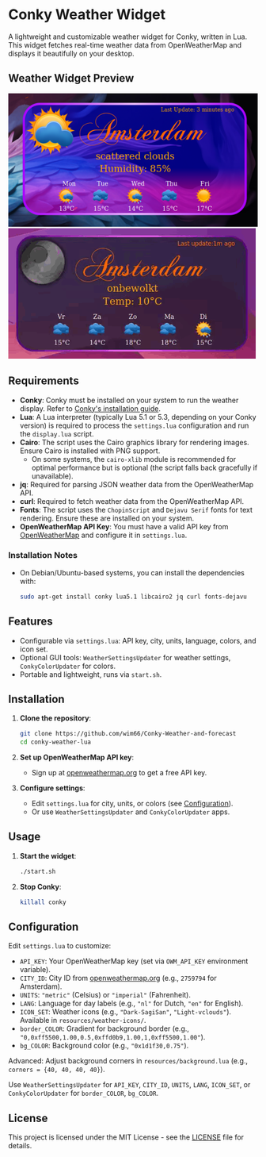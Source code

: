 # Conky Weather Widget

A lightweight and customizable weather widget for Conky, written in Lua. This widget fetches real-time weather data from OpenWeatherMap and displays it beautifully on your desktop.

## Weather Widget Preview

![Sample conky-preview](preview.png) ![Sample conky-preview](preview.gif)

## Requirements

- **Conky**: Conky must be installed on your system to run the weather display. Refer to [Conky's installation guide](https://github.com/brndnmtthws/conky).
- **Lua**: A Lua interpreter (typically Lua 5.1 or 5.3, depending on your Conky version) is required to process the `settings.lua` configuration and run the `display.lua` script.
- **Cairo**: The script uses the Cairo graphics library for rendering images. Ensure Cairo is installed with PNG support.
  - On some systems, the `cairo-xlib` module is recommended for optimal performance but is optional (the script falls back gracefully if unavailable).
- **jq**: Required for parsing JSON weather data from the OpenWeatherMap API.
- **curl**: Required to fetch weather data from the OpenWeatherMap API.
- **Fonts**: The script uses the `ChopinScript` and `Dejavu Serif` fonts for text rendering. Ensure these are installed on your system.
- **OpenWeatherMap API Key**: You must have a valid API key from [OpenWeatherMap](https://openweathermap.org/) and configure it in `settings.lua`.

### Installation Notes

- On Debian/Ubuntu-based systems, you can install the dependencies with:
  ```bash
  sudo apt-get install conky lua5.1 libcairo2 jq curl fonts-dejavu
  ```
## Features

- Configurable via `settings.lua`: API key, city, units, language, colors, and icon set.
- Optional GUI tools: `WeatherSettingsUpdater` for weather settings, `ConkyColorUpdater` for colors.
- Portable and lightweight, runs via `start.sh`.

## Installation

1. **Clone the repository**:
   ```bash
   git clone https://github.com/wim66/Conky-Weather-and-forecast
   cd conky-weather-lua
   ```

2. **Set up OpenWeatherMap API key**:
   - Sign up at [openweathermap.org](https://openweathermap.org) to get a free API key.

4. **Configure settings**:
   - Edit `settings.lua` for city, units, or colors (see [Configuration](#configuration)).
   - Or use `WeatherSettingsUpdater` and `ConkyColorUpdater` apps.

## Usage

1. **Start the widget**:
   ```bash
   ./start.sh
   ```

2. **Stop Conky**:
   ```bash
   killall conky
   ```

## Configuration

Edit `settings.lua` to customize:

- `API_KEY`: Your OpenWeatherMap key (set via `OWM_API_KEY` environment variable).
- `CITY_ID`: City ID from [openweathermap.org](https://openweathermap.org) (e.g., `2759794` for Amsterdam).
- `UNITS`: `"metric"` (Celsius) or `"imperial"` (Fahrenheit).
- `LANG`: Language for day labels (e.g., `"nl"` for Dutch, `"en"` for English).
- `ICON_SET`: Weather icons (e.g., `"Dark-SagiSan"`, `"Light-vclouds"`). Available in `resources/weather-icons/`.
- `border_COLOR`: Gradient for background border (e.g., `"0,0xff5500,1.00,0.5,0xffd0b9,1.00,1,0xff5500,1.00"`).
- `bg_COLOR`: Background color (e.g., `"0x1d1f30,0.75"`).

Advanced: Adjust background corners in `resources/background.lua` (e.g., `corners = {40, 40, 40, 40}`).

Use `WeatherSettingsUpdater` for `API_KEY`, `CITY_ID`, `UNITS`, `LANG`, `ICON_SET`, or `ConkyColorUpdater` for `border_COLOR`, `bg_COLOR`.

## License

This project is licensed under the MIT License - see the [LICENSE](LICENSE) file for details.
